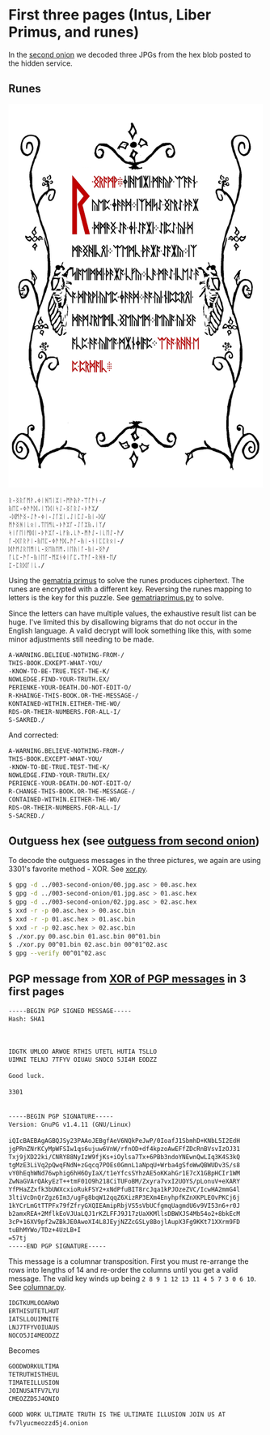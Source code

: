# First three pages (Intus, Liber Primus, and runes)

In the [second onion](../003-second-onion/) we decoded three JPGs from the hex blob posted to the hidden service.

## Runes

![01.jpg](../003-second-onion/01.jpg)


```
ᚱ-ᛝᚱᚪᛗᚹ.ᛄᛁᚻᛖᛁᛯᛁ-ᛗᚫᚥᚹ-ᛠᚪᚫᚾ-/
ᚥᛖᛈ-ᛄᚫᚫᛞ.ᛁᛉᛞᛁᛋᛇ-ᛝᛚᚱᛇ-ᚦᚫᛯ/
-ᛞᛗᚫᛝ-ᛇᚫ-ᛄᛁ-ᛇᚪᛯᛁ.ᛇᛁᛈᛇ-ᚥᛁ-ᛞ/
ᛗᚫᛝᚻᛁᚳᛟᛁ.ᛠᛖᛗᚳ-ᚦᚫᛯᚪ-ᛇᚪᛯᚥ.ᛁᛉ/
ᛋᛁᚪᛖᛁᛗᛞᛁ-ᚦᚫᛯᚪ-ᚳᚠᚥ.ᚳᚫ-ᛗᚫᛇ-ᛁᚳᛖᛇ-ᚫ/
ᚪ-ᛞᛚᚱᚹᛁ-ᚥᛖᛈ-ᛄᚫᚫᛞ.ᚫᚪ-ᚥᛁ-ᚾᛁᛈᛈᚱᛟᛁ-/
ᛞᚫᛗᛇᚱᛖᛗᛁᚳ-ᛝᛖᚥᛖᛗ.ᛁᛖᚥᛁᚪ-ᚥᛁ-ᛝᚫ/
ᚪᚳᛈ-ᚫᚪ-ᚥᛁᛖᚪ-ᛗᛯᚾᛄᛁᚪᛈ.ᛠᚫᚪ-ᚱᚻᚻ-ᛖ/
ᛈ-ᛈᚱᛞᚪᛁᚳ./
```

Using the [gematria primus](../../2013/003-twitter/gematria.jpg) to solve the runes produces ciphertext. The runes are encrypted with a different key. Reversing the runes mapping to letters is the key for this puzzle. See [gematriaprimus.py](02.jpg.runes/gematriaprimus.py) to solve. 

Since the letters can have multiple values, the exhaustive result list can be huge. I've limited this by disallowing bigrams that do not occur in the English language. A valid decrypt will look something like this, with some minor adjustments still needing to be made.

```
A-WARNING.BELIEUE-NOTHING-FROM-/
THIS-BOOK.EXKEPT-WHAT-YOU/
-KNOW-TO-BE-TRUE.TEST-THE-K/
NOWLEDGE.FIND-YOUR-TRUTH.EX/
PERIENKE-YOUR-DEATH.DO-NOT-EDIT-O/
R-KHAINGE-THIS-BOOK.OR-THE-MESSAGE-/
KONTAINED-WITHIN.EITHER-THE-WO/
RDS-OR-THEIR-NUMBERS.FOR-ALL-I/
S-SAKRED./
```

And corrected:

```
A-WARNING.BELIEVE-NOTHING-FROM-/
THIS-BOOK.EXCEPT-WHAT-YOU/
-KNOW-TO-BE-TRUE.TEST-THE-K/
NOWLEDGE.FIND-YOUR-TRUTH.EX/
PERIENCE-YOUR-DEATH.DO-NOT-EDIT-O/
R-CHANGE-THIS-BOOK.OR-THE-MESSAGE-/
CONTAINED-WITHIN.EITHER-THE-WO/
RDS-OR-THEIR-NUMBERS.FOR-ALL-I/
S-SACRED./
```

## Outguess hex (see [outguess from second onion](../003-second-onion/README.md#outguess))

To decode the outguess messages in the three pictures, we again are using 3301's favorite method - XOR. See [xor.py](xor.py).

```bash
$ gpg -d ../003-second-onion/00.jpg.asc > 00.asc.hex
$ gpg -d ../003-second-onion/01.jpg.asc > 01.asc.hex
$ gpg -d ../003-second-onion/02.jpg.asc > 02.asc.hex
$ xxd -r -p 00.asc.hex > 00.asc.bin
$ xxd -r -p 01.asc.hex > 01.asc.bin
$ xxd -r -p 02.asc.hex > 02.asc.bin
$ ./xor.py 00.asc.bin 01.asc.bin 00^01.bin
$ ./xor.py 00^01.bin 02.asc.bin 00^01^02.asc
$ gpg --verify 00^01^02.asc
```

## PGP message from [XOR of PGP messages](#outguess-hex-see-outguess-from-second-onion) in 3 first pages

```
-----BEGIN PGP SIGNED MESSAGE-----
Hash: SHA1



IDGTK UMLOO ARWOE RTHIS UTETL HUTIA TSLLO 
UIMNI TELNJ 7TFYV OIUAU SNOCO 5JI4M EODZZ 

Good luck.

3301


-----BEGIN PGP SIGNATURE-----
Version: GnuPG v1.4.11 (GNU/Linux)

iQIcBAEBAgAGBQJSy23PAAoJEBgfAeV6NQkPeJwP/0IoafJ1SbmhD+KNbL5I2EdH
jgPRnZNrKCyMpWFSIw1qs6ujuw6VnW/rfnOD+df4kpzoAwEFfZDcRnBVsvIzOJ31
Txj9jXD22ki/CNRY88NyIzW9fjKs+iOylsa7Tx+6PBb3ndoYNEwnQwLIq3K4S3kQ
tgMzE3LiVq2pQwqFNdN+zGqcq7POEs0GmnL1aNpqU+Wrba4gSfoWwQBWUDv3S/s8
vY0hEqhWNd76wphig6hH6OyIaX/t1eYfcsSYhzAE5oKKahGr1E7cX1GBpHCIr1WM
ZwNaGVArQAkyEzT++tmF01O9h218CiTUFoBM/Zxyra7vxI2UOYS/pLonuV+eXARY
YfPHaZZxfk3bUWXcxioRukFSY2+xNdPfuBIT8rcJqa1kPJOzeZVC/IcwHA2mmG4l
3ltiVcDnQrZgz6Im3/ugFg8bqW12qqZ6XizRP3EXm4EnyhpfKZnXKPLEOvPKCj6j
1kYCrLmGtTTPFx79fZfryGXQIEAmipRbjVS5sVbUCfgmqUagmdU6v9VI53n6+r0J
b2amxREA+2MflkEoVJUaLQJ1rKZLFFJ9J17zUaXKMllsDBWXJS4Mb54o2+8bkEcM
3cP+16XV9pf2wZBkJE0AwoXI4L8JEyjNZZcGSLy8BojlAupX3Fg9KKt71XXrm9FD
tuBhMYWo/TDz+4UzLB+I
=57tj
-----END PGP SIGNATURE-----
```

This message is a columnar transposition. First you must re-arrange the rows into lengths of 14 and re-order the columns until you get a valid message. The valid key winds up being `2 8 9 1 12 13 11 4 5 7 3 0 6 10`. See [columnar.py](columnar.py).

```
IDGTKUMLOOARWO
ERTHISUTETLHUT
IATSLLOUIMNITE
LNJ7TFYVOIUAUS
NOCO5JI4MEODZZ 
```

Becomes

```
GOODWORKULTIMA
TETRUTHISTHEUL
TIMATEILLUSION
JOINUSATFV7LYU
CMEOZZD5J4ONIO 
```

`GOOD WORK ULTIMATE TRUTH IS THE ULTIMATE ILLUSION JOIN US AT fv7lyucmeozzd5j4.onion`